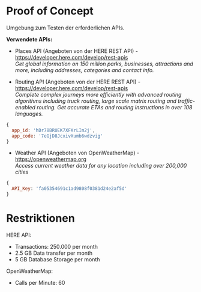 # Proof of Concept

Umgebung zum Testen der erforderlichen APIs.

**Verwendete APIs:**

- Places API (Angeboten von der HERE REST API) - https://developer.here.com/develop/rest-apis \
  _Get global information on 150 million parks, businesses, attractions and more, including addresses, categories and contact info._

- Routing API (Angeboten von der HERE REST API) - https://developer.here.com/develop/rest-apis \
  _Complete complex journeys more efficiently with advanced routing algorithms including truck routing, large scale matrix routing and traffic-enabled routing. Get accurate ETAs and routing instructions in over 108 languages._


```js
{
  app_id: 'hDr78BRUEK7XFKrLIm2j',
  app_code: '7eGjD8JcxivXumb6wdzvig'
}
```

- Weather API (Angeboten von OpenWeatherMap) - https://openweathermap.org \
  _Access current weather data for any location including over 200,000 cities_

```js
{
  API_Key: 'fa05354691c1ad9808f0381d24e2af5d'
}
```

# Restriktionen

HERE API:
- Transactions: 250.000 per month
- 2.5 GB Data transfer per month
- 5 GB Database Storage per month

OpenWeatherMap:
- Calls per Minute: 60
